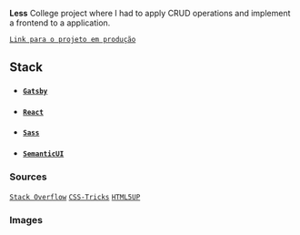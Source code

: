 **Less** College project where I had to apply CRUD operations and implement a frontend to a application.

[`Link para o projeto em produção`](https://lesss.netlify.com/)

## Stack

- #### [`Gatsby`](https://www.gatsbyjs.org/)
- #### [`React`](https://reactjs.org/)
- #### [`Sass`](https://sass-lang.com/)
- #### [`SemanticUI`](https://semantic-ui.com/)

### Sources

[`Stack Overflow`](https://pt.stackoverflow.com/)
[`CSS-Tricks`](https://css-tricks.com/)
[`HTML5UP`](https://html5up.net/)

### Images

